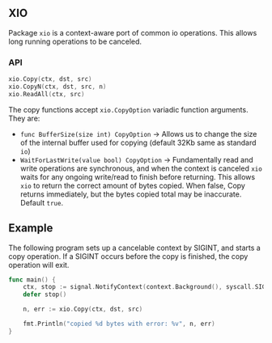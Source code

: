 ## XIO

Package `xio` is a context-aware port of common io operations. This allows long running operations to be canceled.

### API

```go
xio.Copy(ctx, dst, src)
xio.CopyN(ctx, dst, src, n)
xio.ReadAll(ctx, src)
```

The copy functions accept `xio.CopyOption` variadic function arguments. They are:

- `func BufferSize(size int) CopyOption` -> Allows us to change the size of the internal buffer used for copying (default 32Kb same as standard `io`)
- `WaitForLastWrite(value bool) CopyOption` -> Fundamentally read and write operations are synchronous, and when the context is canceled `xio` waits for any ongoing write/read to finish before returning. This allows `xio` to return the correct amount of bytes copied. When false, Copy returns immediately, but the bytes copied total may be inaccurate. Default `true`.

## Example

The following program sets up a cancelable context by SIGINT, and starts a copy operation. If a SIGINT occurs before the copy is finished, the copy operation will exit.

```go
func main() {
    ctx, stop := signal.NotifyContext(context.Background(), syscall.SIGINT)
    defer stop()

    n, err := xio.Copy(ctx, dst, src)

    fmt.Println("copied %d bytes with error: %v", n, err)
}
```
